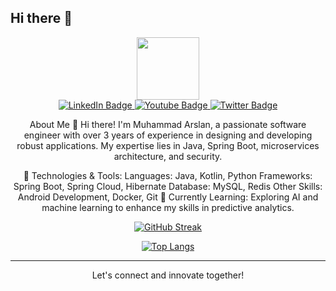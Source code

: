 ## Hi there 👋

<!--
**arslanaka/arslanaka** is a ✨ _special_ ✨ repository because its `README.md` (this file) appears on your GitHub profile.

Here are some ideas to get you started:

- 🔭 I’m currently working on ...
- 🌱 I’m currently learning ...
- 👯 I’m looking to collaborate on ...
- 🤔 I’m looking for help with ...
- 💬 Ask me about ...
- 📫 How to reach me: ...
- 😄 Pronouns: ...
- ⚡ Fun fact: ...
-->


<div id="header" align="center">
  <img src="https://media.giphy.com/media/M9gbBd9nbDrOTu1Mqx/giphy.gif" width="100"/>

  <div id="badges">
  <a href="your-linkedin-URL">
    <img src="https://img.shields.io/badge/LinkedIn-blue?style=for-the-badge&logo=linkedin&logoColor=white" alt="LinkedIn Badge"/>
  </a>
  <a href="your-youtube-URL">
    <img src="https://img.shields.io/badge/YouTube-red?style=for-the-badge&logo=youtube&logoColor=white" alt="Youtube Badge"/>
  </a>
  <a href="your-twitter-URL">
    <img src="https://img.shields.io/badge/Twitter-blue?style=for-the-badge&logo=twitter&logoColor=white" alt="Twitter Badge"/>
  </a>
  </div>

<img src="https://komarev.com/ghpvc/?username=arslanaka&style=flat-square&color=blue" alt=""/>


About Me
👋 Hi there! I'm Muhammad Arslan, a passionate software engineer with over 3 years of experience in designing and developing robust applications. My expertise lies in Java, Spring Boot, microservices architecture, and security.

🔧 Technologies & Tools:
Languages: Java, Kotlin, Python
Frameworks: Spring Boot, Spring Cloud, Hibernate
Database: MySQL, Redis
Other Skills: Android Development, Docker, Git
🌱 Currently Learning:
Exploring AI and machine learning to enhance my skills in predictive analytics.




[![GitHub Streak](https://github-readme-streak-stats.herokuapp.com?user=arslanaka&theme=dark&hide_border=true)](https://git.io/streak-stats)

[![Top Langs](https://github-readme-stats.vercel.app/api/top-langs/?username=arslanaka&layout=compact&theme=vision-friendly-dark)](https://github.com/anuraghazra/github-readme-stats)



---

<!---
### :writing_hand: Blog Posts :
--->


Let's connect and innovate together!





</div>



